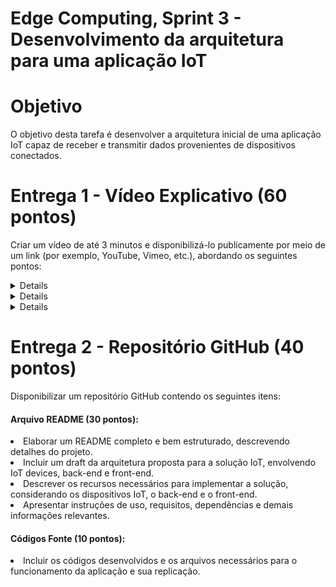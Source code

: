 # Edge Computing, Sprint 3 - Desenvolvimento da arquitetura para uma aplicação IoT

# Objetivo
O objetivo desta tarefa é desenvolver a arquitetura inicial de uma aplicação IoT capaz de receber e transmitir dados
provenientes de dispositivos conectados.

# Entrega 1 - Vídeo Explicativo (60 pontos)
Criar um vídeo de até 3 minutos e disponibilizá-lo publicamente por meio de um link (por exemplo, YouTube, Vimeo, etc.), abordando os seguintes pontos:

<details>
  #### Introdução (20 pontos):
  <li>Explicar os conceitos envolvidos na Internet das Coisas (IoT) e a importância dessa tecnologia.</li>
  <li>Apresentar a arquitetura adotada para a aplicação IoT, destacando os componentes principais e como eles interagem entre si.</li>
</details>

<details>
  #### <sumary>Desenvolvimento (20 pontos):</sumary>
  <li>Demonstrar a instalação de uma plataforma de IoT em um CSP (Cloud Service Provider) ou VM (Virtual Machine) local.</li>
  <li>Explicar os passos necessários para configurar a plataforma de IoT, como a criação de dispositivos virtuais, definição de
  protocolos de comunicação e outras configurações relevantes.</li>
  <li>Especificar corretamente o hardware a ser utilizado com base nos requisitos do projeto.</li>
</details>

<details>  
  #### Demonstração (20 pontos):
  <li>Executar uma collection básica, demonstrando o funcionamento da plataforma de IoT.</li>
  <li>Incluir um health check para verificar o status da aplicação.</li>
  <li>Mostrar a criação de uma entidade lógica de dispositivo IoT, destacando as informações necessárias e como esses dispositivos
  serão usados na aplicação.</li>
</details>  

# Entrega 2 - Repositório GitHub (40 pontos)
Disponibilizar um repositório GitHub contendo os seguintes itens:

#### Arquivo README (30 pontos):
<li>Elaborar um README completo e bem estruturado, descrevendo detalhes do projeto.</li>
<li>Incluir um draft da arquitetura proposta para a solução IoT, envolvendo IoT devices, back-end e front-end.</li>
<li>Descrever os recursos necessários para implementar a solução, considerando os dispositivos IoT, o back-end e o front-end.</li>
<li>Apresentar instruções de uso, requisitos, dependências e demais informações relevantes.</li>

#### Códigos Fonte (10 pontos): 
<li>Incluir os códigos desenvolvidos e os arquivos necessários para o funcionamento da aplicação e sua replicação.</li>
